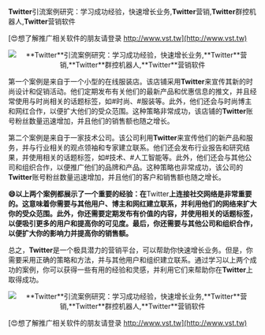 **Twitter**引流案例研究：学习成功经验，快速增长业务,**Twitter**营销,**Twitter**群控机器人,**Twitter**营销软件

[😍想了解推广相关软件的朋友请登录 http://www.vst.tw](http://www.vst.tw)

 <center><img src="https://vst.tw/MP4/tuiguang/png/2.png" alt="**Twitter**引流案例研究：学习成功经验，快速增长业务,**Twitter**营销,**Twitter**群控机器人,**Twitter**营销软件"></center>

第一个案例是来自于一个小型的在线服装店。该店铺采用**Twitter**来宣传其新的时尚设计和促销活动。他们定期发布有关他们的最新产品和优惠信息的推文，并且经常使用与时尚相关的话题标签，如#时尚、#服装等。此外，他们还会与时尚博主和网红合作，以便扩大他们的受众范围。这种策略非常成功，该店铺的**Twitter**账号粉丝数量迅速增加，并且他们的销售额也随之增长。

第二个案例是来自于一家技术公司。该公司利用**Twitter**来宣传他们的新产品和服务，并与行业相关的观点领袖和专家建立联系。他们还会发布行业报告和研究结果，并使用相关的话题标签，如#技术、#人工智能等。此外，他们还会与其他公司和组织合作，以便推广他们的品牌和产品。这种策略也非常成功，该公司的**Twitter**账号粉丝数量迅速增加，并且他们的客户和销售额也随之增长。

**😄以上两个案例都展示了一个重要的经验：在**Twitter**上连接社交网络是非常重要的。这意味着你需要与其他用户、博主和网红建立联系，并利用他们的网络来扩大你的受众范围。此外，你还需要定期发布有价值的内容，并使用相关的话题标签，以便吸引更多的用户和提高你的可见度。最后，你还需要与其他公司和组织合作，以便扩大你的影响力并提高你的销售额。**

总之，**Twitter**是一个极具潜力的营销平台，可以帮助你快速增长业务。但是，你需要采用正确的策略和方法，并与其他用户和组织建立联系。通过学习以上两个成功的案例，你可以获得一些有用的经验和灵感，并利用它们来帮助你在**Twitter**上取得成功。

 <center><img src="https://vst.tw/MP4/tuiguang/png/0.png" alt="**Twitter**引流案例研究：学习成功经验，快速增长业务,**Twitter**营销,**Twitter**群控机器人,**Twitter**营销软件"></center>

[😍想了解推广相关软件的朋友请登录 http://www.vst.tw](http://www.vst.tw)



